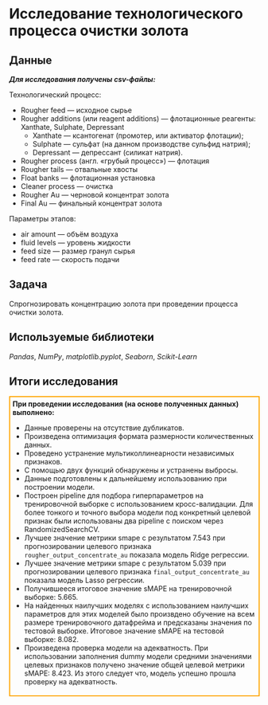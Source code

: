 # Исследование технологического процесса очистки золота

## Данные

__*Для исследования получены csv-файлы:*__

Технологический процесс:
* Rougher feed — исходное сырье
* Rougher additions (или reagent additions) — флотационные реагенты: Xanthate, Sulphate, Depressant
    * Xanthate — ксантогенат (промотер, или активатор флотации);
    * Sulphate — сульфат (на данном производстве сульфид натрия);
    * Depressant — депрессант (силикат натрия).
* Rougher process (англ. «грубый процесс») — флотация
* Rougher tails — отвальные хвосты
* Float banks — флотационная установка
* Cleaner process — очистка
* Rougher Au — черновой концентрат золота
* Final Au — финальный концентрат золота

Параметры этапов:
* air amount — объём воздуха
* fluid levels — уровень жидкости
* feed size — размер гранул сырья
* feed rate — скорость подачи

## Задача

Спрогнозировать концентрацию золота при проведении процесса очистки золота.

## Используемые библиотеки
*Pandas*, *NumPy*, *matplotlib.pyplot*, *Seaborn*, *Scikit-Learn*

## Итоги исследования
<div style="border:solid orange 2px; padding: 5px">

<div class="alert alert-info"> <b>При проведении исследования (на основе полученных данных) выполнено:</b></div>

- Данные проверены на отсутствие дубликатов.
- Произведена оптимизация формата размерности количественных данных.
- Проведено устранение мультиколлинеарности независимых признаков.
- С помощью двух функций обнаружены и устранены выбросы.
- Данные подготовлены к дальнейшему использованию при построении модели.
- Построен pipeline для подбора гиперпараметров на тренировочной выборке с использованием кросс-валидации. Для более тонкого и точного выбора модели под конкретный целевой признак были использованы два pipeline с поиском через RandomizedSearchCV.
- Лучшее значение метрики smape с результатом 7.543 при прогнозировании целевого признака `rougher_output_concentrate_au` показала модель Ridge регрессии.
- Лучшее значение метрики smape с результатом 5.039 при прогнозировании целевого признака `final_output_concentrate_au` показала модель Lasso регрессии.
- Получившееся итоговое значение sMAPE на тренировочной выборке: 5.665.
- На найденных наилучших моделях с использованием наилучших параметров для этих моделей было произвдено обучение на всем размере тренировочного датафрейма и предсказаны значения по тестовой выборке. Итоговое значение sMAPE на тестовой выборке: 8.082.
- Произведена проверка модели на адекватность. При использовании заполнения dummy модели средними значениями целевых признаков получено значение общей целевой метрики sMAPE: 8.423. Из этого следует что, модель успешно прошла проверку на адекватность.